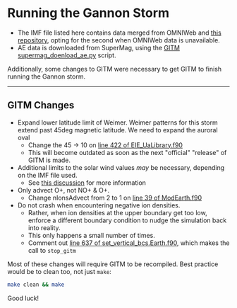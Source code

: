 # Running the Gannon Storm

- The IMF file listed here contains data merged from OMNIWeb and [this repository](https://github.com/spacecataz/swmf_runfiles/tree/main/May2024),
opting for the second when OMNIWeb data is unavailable.
- AE data is downloaded from SuperMag, using the [GITM supermag_doenload_ae.py](https://github.com/GITMCode/GITM/blob/main/srcPython/supermag_download_ae.py) script.


Additionally, some changes to GITM were necessary to get GITM to finish running the Gannon storm.

---

## GITM Changes

- Expand lower latitude limit of Weimer. Weimer patterns for this storm extend past 45deg magnetic latitude. We need to expand the auroral oval
  - Change the 45 -> 10 on [line 422 of EIE_UaLibrary.f90](https://github.com/GITMCode/GITM/blob/2ba06740be25777cff47d519ced102a3fadc6561/util/EMPIRICAL/srcIE/EIE_UaLibrary.f90#L422)
  - This will become outdated as soon as the next "official" "release" of GITM is made.
- Additional limits to the solar wind values *may* be necessary, depending on the IMF file used.
  - See [this discussion](https://github.com/GITMCode/GITM/pull/32#issuecomment-2468371463) for more information
- Only advect O+, not NO+ & O+.
  - Change nIonsAdvect from 2 to 1 on [line 39 of ModEarth.f90](https://github.com/abukowski21/GITM/blob/6cd52cf068dcb2ac2f88af6b33a95d69eb0e8d8d/src/ModEarth.f90#L39)
- Do not crash when encountering negative ion densities.
  - Rather, when ion densities at the upper boundary get too low, enforce a different boundary condition to nudge the simulation back into reality.
  - This only happens a small number of times.
  - Comment out [line 637 of set_vertical_bcs.Earth.f90](https://github.com/GITMCode/GITM/blob/2ba06740be25777cff47d519ced102a3fadc6561/src/set_vertical_bcs.Earth.f90#L637), which makes the call to `stop_gitm`

Most of these changes will require GITM to be recompiled. Best practice would be to clean too, not just `make`:

```bash
make clean && make
```

Good luck!
